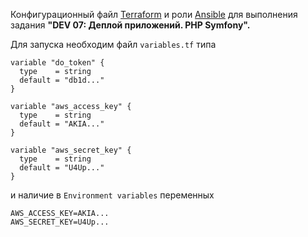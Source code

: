 Конфигурационный файл [Terraform](https://www.terraform.io) и роли [Ansible](https://www.ansible.com) для выполнения задания **"DEV 07: Деплой приложений. PHP Symfony".**

Для запуска необходим файл `variables.tf` типа
```
variable "do_token" {
  type    = string
  default = "db1d..."
}

variable "aws_access_key" {
  type    = string
  default = "AKIA..."
}

variable "aws_secret_key" {
  type    = string
  default = "U4Up..."
}

```
и наличие в `Environment variables` переменных
```
AWS_ACCESS_KEY=AKIA...
AWS_SECRET_KEY=U4Up...
```
